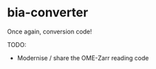 bia-converter
=============

Once again, conversion code!

TODO:

* Modernise / share the OME-Zarr reading code
